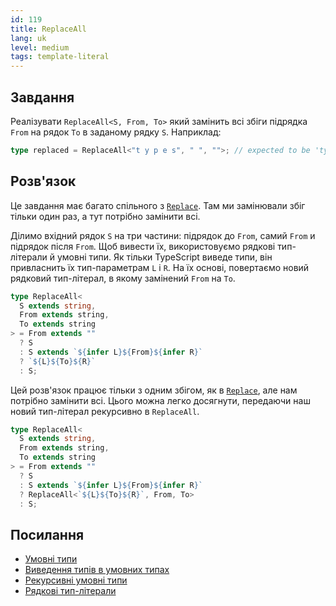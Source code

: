 ```yaml
---
id: 119
title: ReplaceAll
lang: uk
level: medium
tags: template-literal
---
```


## Завдання

Реалізувати `ReplaceAll<S, From, To>` який замінить всі збіги підрядка `From` на рядок `To` в заданому рядку `S`.
Наприклад:

```typescript
type replaced = ReplaceAll<"t y p e s", " ", "">; // expected to be 'types'
```

## Розв'язок

Це завдання має багато спільного з [`Replace`](./medium-replace.md).
Там ми замінювали збіг тільки один раз, а тут потрібно замінити всі.

Ділимо вхідний рядок `S` на три частини: підрядок до `From`, самий `From` и підрядок після `From`.
Щоб вивести їх, використовуємо рядкові тип-літерали й умовні типи.
Як тільки TypeScript виведе типи, він привласнить їх тип-параметрам `L` і `R`.
На їх основі, повертаємо новий рядковий тип-літерал, в якому замінений `From` на `To`.

```typescript
type ReplaceAll<
  S extends string,
  From extends string,
  To extends string
> = From extends ""
  ? S
  : S extends `${infer L}${From}${infer R}`
  ? `${L}${To}${R}`
  : S;
```

Цей розв'язок працює тільки з одним збігом, як в [`Replace`](./medium-replace.md), але нам потрібно замінити всі.
Цього можна легко досягнути, передаючи наш новий тип-літерал рекурсивно в `ReplaceAll`.

```typescript
type ReplaceAll<
  S extends string,
  From extends string,
  To extends string
> = From extends ""
  ? S
  : S extends `${infer L}${From}${infer R}`
  ? ReplaceAll<`${L}${To}${R}`, From, To>
  : S;
```

## Посилання

- [Умовні типи](https://www.typescriptlang.org/docs/handbook/2/conditional-types.html)
- [Виведення типів в умовних типах](https://www.typescriptlang.org/docs/handbook/2/conditional-types.html#inferring-within-conditional-types)
- [Рекурсивні умовні типи](https://www.typescriptlang.org/docs/handbook/release-notes/typescript-4-1.html#recursive-conditional-types)
- [Рядкові тип-літерали](https://www.typescriptlang.org/docs/handbook/release-notes/typescript-4-1.html#template-literal-types)
